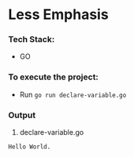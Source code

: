 # Less Emphasis

### Tech Stack:
+ GO

### To execute the project:
+ Run `go run declare-variable.go`


### Output
1. declare-variable.go
```
Hello World.

```